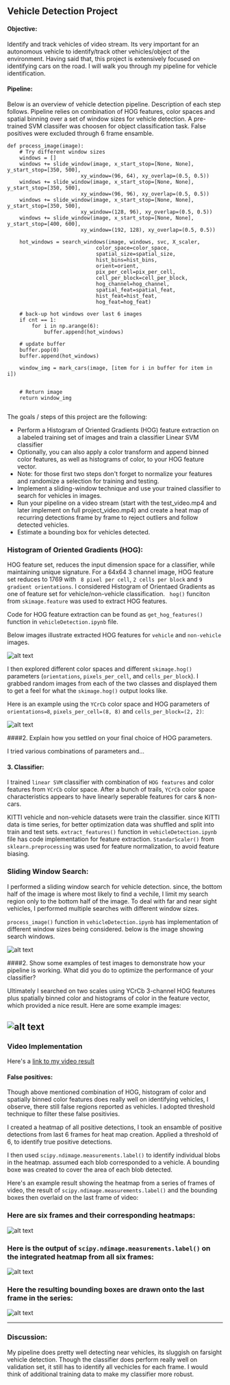  
## **Vehicle Detection Project**

#### **Objective:**
Identify and track vehicles of video stream. Its very important for an autonomous vehicle to identify/track
other vehicles/object of the environment. Having said that, this project is extensively focused on identifying cars
on the road. I will walk you through my pipeline for vehicle identification.
    
#### **Pipeline:**    

Below is an overview of vehicle detection pipeline. Description of each step follows.
Pipeline relies on  combination of HOG features, color spaces and spatial binning over a set of window sizes
for vehicle detection. A pre-trained SVM classifer was choosen for object classification task.
False positives were excluded through 6 frame ensamble.

```
def process_image(image):    
    # Try different window sizes
    windows = []
    windows += slide_window(image, x_start_stop=[None, None], y_start_stop=[350, 500], 
                        xy_window=(96, 64), xy_overlap=(0.5, 0.5))
    windows += slide_window(image, x_start_stop=[None, None], y_start_stop=[350, 500], 
                        xy_window=(96, 96), xy_overlap=(0.5, 0.5))
    windows += slide_window(image, x_start_stop=[None, None], y_start_stop=[350, 500], 
                        xy_window=(128, 96), xy_overlap=(0.5, 0.5))
    windows += slide_window(image, x_start_stop=[None, None], y_start_stop=[400, 600], 
                        xy_window=(192, 128), xy_overlap=(0.5, 0.5))
    
    hot_windows = search_windows(image, windows, svc, X_scaler, 
                             color_space=color_space, 
                             spatial_size=spatial_size, 
                             hist_bins=hist_bins, 
                             orient=orient, 
                             pix_per_cell=pix_per_cell, 
                             cell_per_block=cell_per_block, 
                             hog_channel=hog_channel, 
                             spatial_feat=spatial_feat, 
                             hist_feat=hist_feat, 
                             hog_feat=hog_feat)                       

    # back-up hot windows over last 6 images
    if cnt == 1:
        for i in np.arange(6):
            buffer.append(hot_windows)
    
    # update buffer
    buffer.pop(0)
    buffer.append(hot_windows)
    
    window_img = mark_cars(image, [item for i in buffer for item in i])
    
    
    # Return image
    return window_img
    
```

The goals / steps of this project are the following:

* Perform a Histogram of Oriented Gradients (HOG) feature extraction on a labeled training set of images and train a classifier Linear SVM classifier
* Optionally, you can also apply a color transform and append binned color features, as well as histograms of color, to your HOG feature vector. 
* Note: for those first two steps don't forget to normalize your features and randomize a selection for training and testing.
* Implement a sliding-window technique and use your trained classifier to search for vehicles in images.
* Run your pipeline on a video stream (start with the test_video.mp4 and later implement on full project_video.mp4) and create a heat map of recurring detections frame by frame to reject outliers and follow detected vehicles.
* Estimate a bounding box for vehicles detected.

[//]: # (Image References)
[image1]: ./examples/car_not_car.png
[image2]: ./examples/HOG_example.jpg
[image3]: ./output_images/boxes.jpg
[image4]: ./output_image/sample_output.jpg
[image5]: ./output_images/ensamble.jpg
[image6]: ./examples/labels_map.png
[image7]: ./examples/output_bboxes.png
[video1]: ./project_video.mp4
 

### Histogram of Oriented Gradients (HOG):
HOG feature set, reduces the input dimension space for a classifier, while maintaining unique signature.
For a 64x64 3 channel image, HOG feature set reduces to 1769 with ` 8 pixel per cell`, `2 cells per block` 
and `9 gradient orientations`. I considered Histogram of Orientaed Gradients as one of feature set for 
vehicle/non-vehicle classification. ` hog()` funciton from `skimage.feature` was used to extract HOG features. 

Code for HOG feature extraction can be found as `get_hog_features()` function in `vehicleDetection.ipynb` file.

Below images illustrate extracted HOG features for `vehicle` and `non-vehicle` images.

![alt text][image1]

I then explored different color spaces and different `skimage.hog()` parameters (`orientations`, `pixels_per_cell`, and `cells_per_block`).  I grabbed random images from each of the two classes and displayed them to get a feel for what the `skimage.hog()` output looks like.

Here is an example using the `YCrCb` color space and HOG parameters of `orientations=8`, `pixels_per_cell=(8, 8)` and `cells_per_block=(2, 2)`:


![alt text][image2]

####2. Explain how you settled on your final choice of HOG parameters.

I tried various combinations of parameters and...

#### 3. **Classifier:**
I trained `linear SVM` classifier with combination of `HOG features` and color features from `YCrCb` color space. After
a bunch of trails, `YCrCb` color space characteristics appears to have linearly seperable features for cars & non-cars.

KITTI vehicle and non-vehicle datasets were train the classifier. since KITTI data is time series, for better optimization
data was shuffled and split into train and test sets. `extract_features()` function in `vehicleDetection.ipynb` file has code implementation for feature extraction. `StandarScaler()` from `sklearn.preprocessing` was used for feature normalization, to avoid feature biasing. 

### **Sliding Window Search:**

I performed a sliding window search for vehicle detection. since, the bottom half of the image is where most likely to find
a vechile, I limit my search region only to the bottom half of the image. To deal with far and near sight vehicles, I performed
multiple searches with different window sizes.

`process_image()` function in `vehicleDetection.ipynb` has implementation of different window sizes being considered.
below is the image showing search windows.

![alt text][image3]

####2. Show some examples of test images to demonstrate how your pipeline is working.  What did you do to optimize the performance of your classifier?

Ultimately I searched on two scales using YCrCb 3-channel HOG features plus spatially binned color and histograms of color in the feature vector, which provided a nice result.  Here are some example images:

![alt text][image4]
---

### Video Implementation

Here's a [link to my video result](./output.mp4)


#### **False positives:**
Though above mentioned combination of HOG, histogram of color and spatially binned color features does really well on identifying
vehicles, I observe, there still false regions reported as vehicles. I adopted threshold technique to filter these false positivies.

I created a heatmap of all positive detections, I took an ensamble of positive detections from last 6 frames for heat map creation. Applied a threshold of 6, to identify true positive detections.

I then used `scipy.ndimage.measurements.label()` to identify individual blobs in the heatmap. assumed each blob corresponded to a vehicle.  A bounding boxe was created to cover the area of each blob detected.  

Here's an example result showing the heatmap from a series of frames of video, the result of `scipy.ndimage.measurements.label()` and the bounding boxes then overlaid on the last frame of video:

### Here are six frames and their corresponding heatmaps:

![alt text][image5]

### Here is the output of `scipy.ndimage.measurements.label()` on the integrated heatmap from all six frames:
![alt text][image6]

### Here the resulting bounding boxes are drawn onto the last frame in the series:
![alt text][image7]



---

### **Discussion:**

My pipeline does pretty well detecting near vehicles, its sluggish on farsight vehicle detection. Though the classifier does
perform really well on validation set, it still has to identify all vechicles for each frame. I would think of additional training data to make my classifier more robust.

